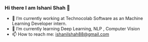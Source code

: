 ### Hi there I am Ishani Shah 👋

- 🔭 I’m currently working at Technocolab Software as an Machine Learning Developer intern.
- 🌱 I’m currently learning Deep Learning, NLP , Computer Vision
- 📫 How to reach me: ishanilshah88@gmail.com


